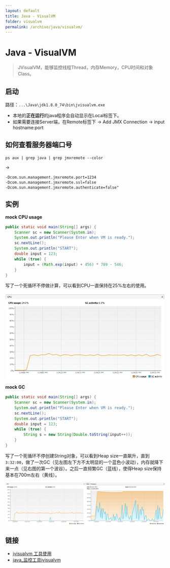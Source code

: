 ```yaml
---
layout: default
title: Java - VisualVM
folder: visualvm
permalink: /archive/java/visualvm/
---
```


# Java - VisualVM

> JVisualVM，能够监控线程Thread，内存Memory，CPU时间和对象Class。

## 启动

路径：`...\Java\jdk1.8.0_74\bin\jvisualvm.exe`

- 本地的**正在运行**的java程序会自动显示在Local标签下。
- 如果需要连接Server端，在Remote标签下 -> Add JMX Connection -> input hostname:port

## 如何查看服务器端口号

`ps aux | grep java | grep jmxremote --color` 

->

~~~
-Dcom.sun.management.jmxremote.port=1234
-Dcom.sun.management.jmxremote.ssl=false 
-Dcom.sun.management.jmxremote.authenticate=false"
~~~

## 实例

**mock CPU usage**

~~~ java
public static void main(String[] args) {
	Scanner sc = new Scanner(System.in);
	System.out.println("Please Enter when VM is ready.");
	sc.nextLine();
	System.out.println("START");
	double input = 123;
	while (true) {
		input = (Math.exp(input) + 456) * 789 - 546;
	}
}
~~~

写了一个死循环不停做计算，可以看到CPU一直保持在25%左右的使用。

![cpu.1.PNG](img/cpu.1.PNG)

**mock GC**

~~~ java
public static void main(String[] args) {
	Scanner sc = new Scanner(System.in);
	System.out.println("Please Enter when VM is ready.");
	sc.nextLine();
	System.out.println("START");
	double input = 123;
	while (true) {
		String s = new String(Double.toString(input++));
	}
}
~~~

写了一个死循环不停创建String对象，可以看到Heap size一直飙升，直到`3:32:00`，做了一次GC（见左图左下方不太明显的一个蓝色小波动），内存就降下来一点（见右图的第一个波谷）。之后一直频繁GC（蓝线），使得Heap size保持基本在700m左右（黄线）。

![cpu.2.PNG](img/cpu.2.PNG)

## 链接

- [jvisualvm 工具使用](https://www.cnblogs.com/kongzhongqijing/articles/3625340.html)
- [java_监控工具jvisualvm](https://www.cnblogs.com/caroline4lc/p/4932937.html)
